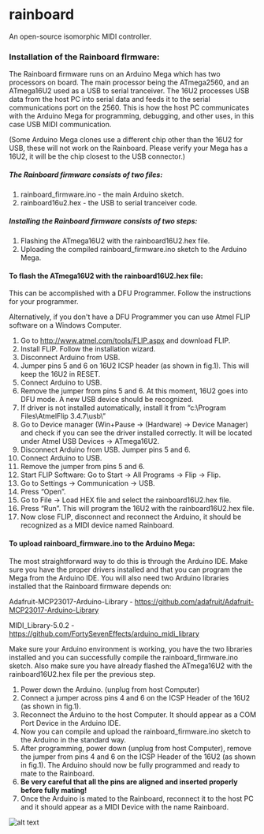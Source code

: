 # rainboard

An open-source isomorphic MIDI controller.

### Installation of the Rainboard fIrmware:

The Rainboard firmware runs on an Arduino Mega which has two processors on board. The main processor being the ATmega2560, and an ATmega16U2 used as a USB to serial tranceiver. The 16U2 processes USB data from the host PC into serial data and feeds it to the serial communications port on the 2560. This is how the host PC communicates with the Arduino Mega for programming, debugging, and other uses, in this case USB MIDI communication.

(Some Arduino Mega clones use a different chip other than the 16U2 for USB, these will not work on the Rainboard. Please verify your Mega has a 16U2, it will be the chip closest to the USB connector.)



##### The Rainboard firmware consists of two files:

1. rainboard_firmware.ino   - the main Arduino sketch.
2. rainboard16u2.hex   - the USB to serial tranceiver code.



##### Installing the Rainboard firmware consists of two steps:

1. Flashing the ATmega16U2 with the rainboard16U2.hex file.
2. Uploading the compiled rainboard_firmware.ino sketch to the Arduino Mega.



#### To flash the ATmega16U2 with the rainboard16U2.hex file:

This can be accomplished with a DFU Programmer. Follow the instructions for your programmer.

Alternatively, if you don't have a DFU Programmer you can use Atmel FLIP software on a Windows Computer.

1. Go to http://www.atmel.com/tools/FLIP.aspx and download FLIP.
2. Install FLIP. Follow the installation wizard.
3. Disconnect Arduino from USB.
4. Jumper pins 5 and 6 on 16U2 ICSP header (as shown in fig.1). This will keep the 16U2 in RESET.
5. Connect Arduino to USB.
6. Remove the jumper from pins 5 and 6. At this moment, 16U2 goes into DFU mode. A new USB device should be recognized.
7. If driver is not installed automatically, install it from “c:\Program Files\AtmelFlip 3.4.7\usb\”
8. Go to Device manager (Win+Pause -> (Hardware) -> Device Manager) and check if you can see the driver installed correctly. It will be located under Atmel USB Devices -> ATmega16U2.
9. Disconnect Arduino from USB. Jumper pins 5 and 6.
10. Connect Arduino to USB.
11. Remove the jumper from pins 5 and 6.
12. Start FLIP Software: Go to Start -> All Programs -> Flip -> Flip.
13. Go to Settings -> Communication -> USB.
14. Press “Open”.
15. Go to File -> Load HEX file and select the rainboard16U2.hex file.
16.  Press “Run”. This will program the 16U2 with the rainboard16U2.hex file.
17. Now close FLIP, disconnect and reconnect the Arduino, it should be recognized as a MIDI  device named Rainboard.



#### To upload rainboard_firmware.ino to the Arduino Mega:

The most straightforward way to do this is through the Arduino IDE. Make sure you have the proper drivers installed and that you can program the Mega from the Arduino IDE. You will also need two Arduino libraries installed that the Rainboard firmware depends on:

Adafruit-MCP23017-Arduino-Library - https://github.com/adafruit/Adafruit-MCP23017-Arduino-Library

MIDI_Library-5.0.2 -  https://github.com/FortySevenEffects/arduino_midi_library

Make sure your Arduino environment is working, you have the two libraries installed and you can successfully compile the rainboard_firmware.ino sketch.  Also make sure you have already flashed the ATmega16U2 with the rainboard16U2.hex file per the previous step.

1. Power down the Arduino. (unplug from host Computer)
2. Connect a jumper across pins 4 and 6 on the ICSP Header of the 16U2 (as shown in fig.1).
3. Reconnect the Arduino to the host Computer. It should appear as a COM Port Device in the Arduino IDE.
4. Now you can compile and upload the rainboard_firmware.ino sketch to the Arduino in the standard way.
5. After programming, power down (unplug from host Computer), remove the jumper from pins 4 and 6 on the   ICSP Header of the 16U2 (as shown in fig.1). The Arduino should now be fully programmed and ready to mate to the Rainboard. 
6. **Be very careful that all the pins are aligned and inserted properly before fully mating!**
7. Once the Arduino is mated to the Rainboard, reconnect it to the host PC and it should appear as a MIDI Device with the name Rainboard.

![alt text](https://github.com/famulus/rainboard/blob/master/images/Mega-Jumpers.png?raw=true)

